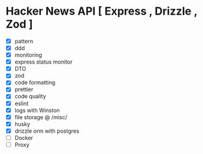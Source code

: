 # Hacker News API [ Express , Drizzle , Zod ]

* [X]  pattern
  * [X]  ddd
* [X]  monitoring
  * [X]  express status monitor
* [X]  DTO
  * [X]  zod
* [X]  code formatting
  * [X]  prettier
* [X]  code quality
  * [X]  eslint
* [X]  logs with Winston
  * [X]  file storage @ /misc/
* [X]  husky
* [X]  drizzle orm with postgres
* [ ]  Docker
* [ ]  Proxy
